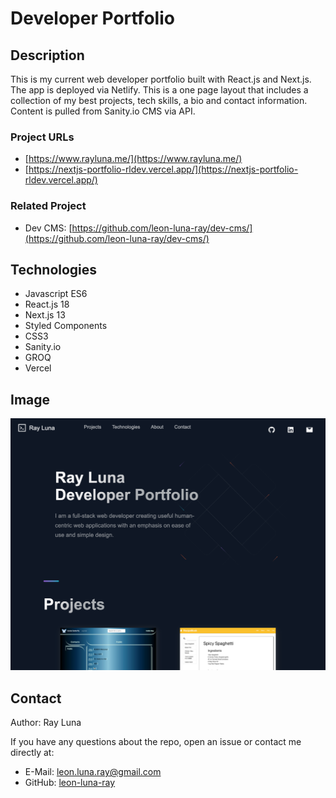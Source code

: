 # Developer Portfolio

## Description

This is my current web developer portfolio built with React.js and Next.js. The app is deployed via Netlify. This is a one page layout that includes a collection of my best projects, tech skills, a bio and contact information. Content is pulled from Sanity.io CMS via API.

### Project URLs
- [https://www.rayluna.me/](https://www.rayluna.me/)
- [https://nextjs-portfolio-rldev.vercel.app/](https://nextjs-portfolio-rldev.vercel.app/)

### Related Project
- Dev CMS: [https://github.com/leon-luna-ray/dev-cms/](https://github.com/leon-luna-ray/dev-cms/)

## Technologies

- Javascript ES6
- React.js 18
- Next.js 13
- Styled Components
- CSS3
- Sanity.io
- GROQ
- Vercel

## Image

![Screenshot](./public/images/dev-portfolio.png)

## Contact

Author: Ray Luna

If you have any questions about the repo, open an issue or contact me directly at:

- E-Mail: leon.luna.ray@gmail.com
- GitHub: [leon-luna-ray](https://github.com/leon-luna-ray)
